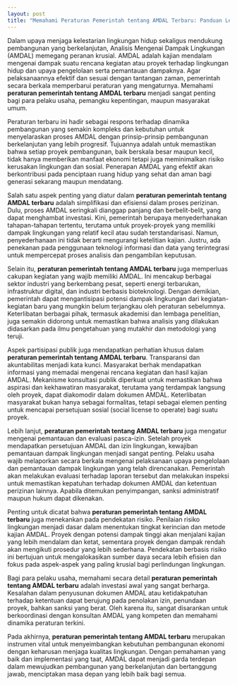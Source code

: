 ```yaml
---
layout: post
title: "Memahami Peraturan Pemerintah tentang AMDAL Terbaru: Panduan Lengkap"
---
```


Dalam upaya menjaga kelestarian lingkungan hidup sekaligus mendukung pembangunan yang berkelanjutan, Analisis Mengenai Dampak Lingkungan (AMDAL) memegang peranan krusial. AMDAL adalah kajian mendalam mengenai dampak suatu rencana kegiatan atau proyek terhadap lingkungan hidup dan upaya pengelolaan serta pemantauan dampaknya. Agar pelaksanaannya efektif dan sesuai dengan tantangan zaman, pemerintah secara berkala memperbarui peraturan yang mengaturnya. Memahami **peraturan pemerintah tentang AMDAL terbaru** menjadi sangat penting bagi para pelaku usaha, pemangku kepentingan, maupun masyarakat umum.

Peraturan terbaru ini hadir sebagai respons terhadap dinamika pembangunan yang semakin kompleks dan kebutuhan untuk menyelaraskan proses AMDAL dengan prinsip-prinsip pembangunan berkelanjutan yang lebih progresif. Tujuannya adalah untuk memastikan bahwa setiap proyek pembangunan, baik berskala besar maupun kecil, tidak hanya memberikan manfaat ekonomi tetapi juga meminimalkan risiko kerusakan lingkungan dan sosial. Penerapan AMDAL yang efektif akan berkontribusi pada penciptaan ruang hidup yang sehat dan aman bagi generasi sekarang maupun mendatang.

Salah satu aspek penting yang diatur dalam **peraturan pemerintah tentang AMDAL terbaru** adalah simplifikasi dan efisiensi dalam proses perizinan. Dulu, proses AMDAL seringkali dianggap panjang dan berbelit-belit, yang dapat menghambat investasi. Kini, pemerintah berupaya menyederhanakan tahapan-tahapan tertentu, terutama untuk proyek-proyek yang memiliki dampak lingkungan yang relatif kecil atau sudah terstandarisasi. Namun, penyederhanaan ini tidak berarti mengurangi ketelitian kajian. Justru, ada penekanan pada penggunaan teknologi informasi dan data yang terintegrasi untuk mempercepat proses analisis dan pengambilan keputusan.

Selain itu, **peraturan pemerintah tentang AMDAL terbaru** juga memperluas cakupan kegiatan yang wajib memiliki AMDAL. Ini mencakup berbagai sektor industri yang berkembang pesat, seperti energi terbarukan, infrastruktur digital, dan industri berbasis bioteknologi. Dengan demikian, pemerintah dapat mengantisipasi potensi dampak lingkungan dari kegiatan-kegiatan baru yang mungkin belum terjangkau oleh peraturan sebelumnya. Keterlibatan berbagai pihak, termasuk akademisi dan lembaga penelitian, juga semakin didorong untuk memastikan bahwa analisis yang dilakukan didasarkan pada ilmu pengetahuan yang mutakhir dan metodologi yang teruji.

Aspek partisipasi publik juga mendapatkan perhatian khusus dalam **peraturan pemerintah tentang AMDAL terbaru**. Transparansi dan akuntabilitas menjadi kata kunci. Masyarakat berhak mendapatkan informasi yang memadai mengenai rencana kegiatan dan hasil kajian AMDAL. Mekanisme konsultasi publik diperkuat untuk memastikan bahwa aspirasi dan kekhawatiran masyarakat, terutama yang terdampak langsung oleh proyek, dapat diakomodir dalam dokumen AMDAL. Keterlibatan masyarakat bukan hanya sebagai formalitas, tetapi sebagai elemen penting untuk mencapai persetujuan sosial (social license to operate) bagi suatu proyek.

Lebih lanjut, **peraturan pemerintah tentang AMDAL terbaru** juga mengatur mengenai pemantauan dan evaluasi pasca-izin. Setelah proyek mendapatkan persetujuan AMDAL dan izin lingkungan, kewajiban pemantauan dampak lingkungan menjadi sangat penting. Pelaku usaha wajib melaporkan secara berkala mengenai pelaksanaan upaya pengelolaan dan pemantauan dampak lingkungan yang telah direncanakan. Pemerintah akan melakukan evaluasi terhadap laporan tersebut dan melakukan inspeksi untuk memastikan kepatuhan terhadap dokumen AMDAL dan ketentuan perizinan lainnya. Apabila ditemukan penyimpangan, sanksi administratif maupun hukum dapat dikenakan.

Penting untuk dicatat bahwa **peraturan pemerintah tentang AMDAL terbaru** juga menekankan pada pendekatan risiko. Penilaian risiko lingkungan menjadi dasar dalam menentukan tingkat kerincian dan metode kajian AMDAL. Proyek dengan potensi dampak tinggi akan menjalani kajian yang lebih mendalam dan ketat, sementara proyek dengan dampak rendah akan mengikuti prosedur yang lebih sederhana. Pendekatan berbasis risiko ini bertujuan untuk mengalokasikan sumber daya secara lebih efisien dan fokus pada aspek-aspek yang paling krusial bagi perlindungan lingkungan.

Bagi para pelaku usaha, memahami secara detail **peraturan pemerintah tentang AMDAL terbaru** adalah investasi awal yang sangat berharga. Kesalahan dalam penyusunan dokumen AMDAL atau ketidakpatuhan terhadap ketentuan dapat berujung pada penolakan izin, penundaan proyek, bahkan sanksi yang berat. Oleh karena itu, sangat disarankan untuk berkoordinasi dengan konsultan AMDAL yang kompeten dan memahami dinamika peraturan terkini.

Pada akhirnya, **peraturan pemerintah tentang AMDAL terbaru** merupakan instrumen vital untuk menyeimbangkan kebutuhan pembangunan ekonomi dengan keharusan menjaga kualitas lingkungan. Dengan pemahaman yang baik dan implementasi yang taat, AMDAL dapat menjadi garda terdepan dalam mewujudkan pembangunan yang berkelanjutan dan bertanggung jawab, menciptakan masa depan yang lebih baik bagi semua.
